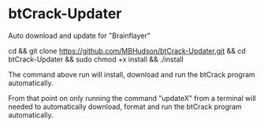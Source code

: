 # btCrack-Updater
Auto download and update for "Brainflayer"

cd && git clone https://github.com/MBHudson/btCrack-Updater.git && cd btCrack-Updater && sudo chmod +x install && ./install


The command above run will install, download and run the btCrack program automatically.


From that point on only running the command "updateX" from a terminal will needed to automatically download, format and run the btCrack program automatically.
